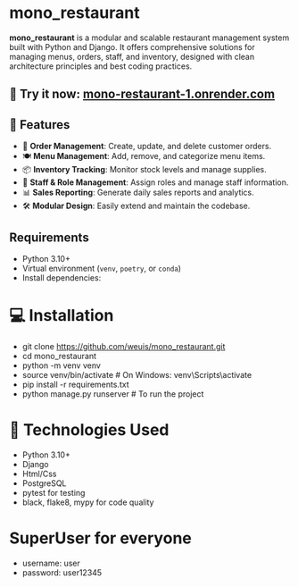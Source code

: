 # mono_restaurant

**mono_restaurant** is a modular and scalable restaurant management system built with Python and Django. It offers comprehensive solutions for managing menus, orders, staff, and inventory, designed with clean architecture principles and best coding practices.

🔗 **Try it now:** [mono-restaurant-1.onrender.com](https://mono-restaurant-1.onrender.com)
---
## 🚀 Features

- 🧾 **Order Management**: Create, update, and delete customer orders.
- 🍽️ **Menu Management**: Add, remove, and categorize menu items.
- 📦 **Inventory Tracking**: Monitor stock levels and manage supplies.
- 👥 **Staff & Role Management**: Assign roles and manage staff information.
- 📊 **Sales Reporting**: Generate daily sales reports and analytics.
- 🛠️ **Modular Design**: Easily extend and maintain the codebase.

## Requirements

- Python 3.10+
- Virtual environment (`venv`, `poetry`, or `conda`)
- Install dependencies:

# 💻 Installation
- git clone https://github.com/weuis/mono_restaurant.git
- cd mono_restaurant
- python -m venv venv
- source venv/bin/activate  # On Windows: venv\Scripts\activate
- pip install -r requirements.txt
- python manage.py runserver # To run the project


# 🧰 Technologies Used

- Python 3.10+
- Django
- Html/Css 
- PostgreSQL
- pytest for testing 
- black, flake8, mypy for code quality

# SuperUser for everyone 
- username: user
- password: user12345